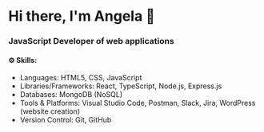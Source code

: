 # Hi there, I'm Angela 👋
### JavaScript Developer of web applications

#### ⚙️ Skills: 
- Languages: HTML5, CSS, JavaScript
- Libraries/Frameworks: React, TypeScript, Node.js, Express.js
- Databases: MongoDB (NoSQL)
- Tools & Platforms: Visual Studio Code, Postman, Slack, Jira, WordPress (website creation)
- Version Control: Git, GitHub
